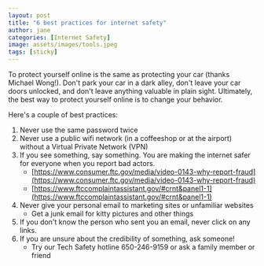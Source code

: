 ```yaml
---
layout: post
title: "6 best practices for internet safety"
author: jane
categories: [Internet Safety]
image: assets/images/tools.jpeg
tags: [sticky]
---
```


To protect yourself online is the same as protecting your car (thanks Michael Wong!). Don't park your car in a dark alley, don't leave your car doors unlocked, and don't leave anything valuable in plain sight. Ultimately, the best way to protect yourself online is to change your behavior.

Here's a couple of best practices:

1. Never use the same password twice
2. Never use a public wifi network (in a coffeeshop or at the airport) without a Virtual Private Network (VPN)
3. If you see something, say something. You are making the internet safer for everyone when you report bad actors.
   <!-- - Report it to our website - we should track this data -->
   - [https://www.consumer.ftc.gov/media/video-0143-why-report-fraud](https://www.consumer.ftc.gov/media/video-0143-why-report-fraud)
   - [https://www.ftccomplaintassistant.gov/#crnt&panel1-1](https://www.ftccomplaintassistant.gov/#crnt&panel1-1)
4. Never give your personal email to marketing sites or unfamiliar websites
   - Get a junk email for kitty pictures and other things
5. If you don't know the person who sent you an email, never click on any links.
6. If you are unsure about the credibility of something, ask someone!
   - Try our Tech Safety hotline 650-246-9159 or ask a family member or friend
